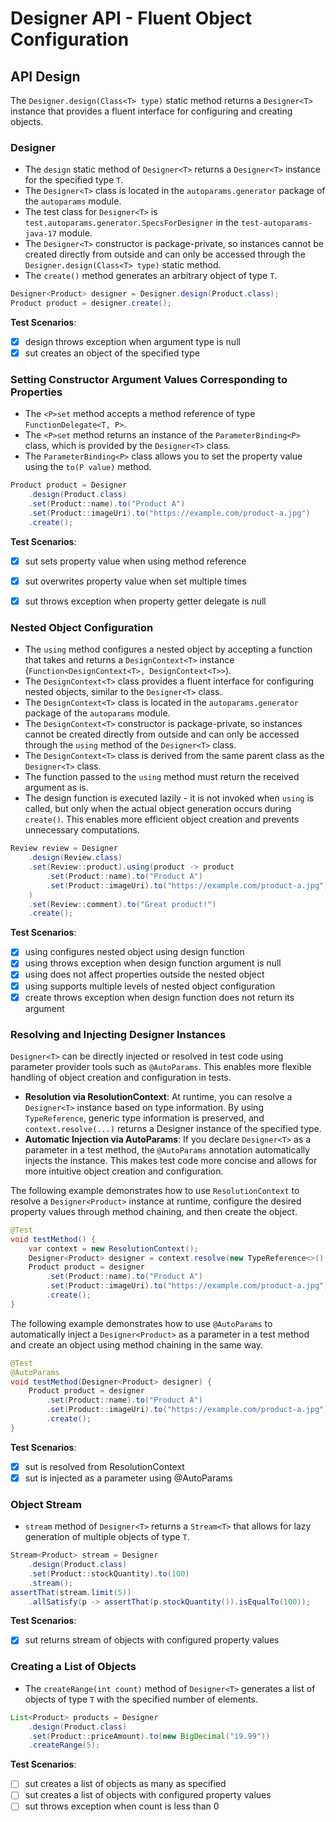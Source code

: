 # Designer API - Fluent Object Configuration

## API Design

The `Designer.design(Class<T> type)` static method returns a `Designer<T>` instance that provides a fluent interface for configuring and creating objects.

### Designer<T>

- The `design` static method of `Designer<T>` returns a `Designer<T>` instance for the specified type `T`.
- The `Designer<T>` class is located in the `autoparams.generator` package of the `autoparams` module.
- The test class for `Designer<T>` is `test.autoparams.generator.SpecsForDesigner` in the `test-autoparams-java-17` module.
- The `Designer<T>` constructor is package-private, so instances cannot be created directly from outside and can only be accessed through the `Designer.design(Class<T> type)` static method.
- The `create()` method generates an arbitrary object of type `T`.

```java
Designer<Product> designer = Designer.design(Product.class);
Product product = designer.create();
```

**Test Scenarios**:

- [x] design throws exception when argument type is null
- [x] sut creates an object of the specified type

### Setting Constructor Argument Values Corresponding to Properties

- The `<P>set` method accepts a method reference of type `FunctionDelegate<T, P>`.
- The `<P>set` method returns an instance of the `ParameterBinding<P>` class, which is provided by the `Designer<T>` class.
- The `ParameterBinding<P>` class allows you to set the property value using the `to(P value)` method.

```java
Product product = Designer
    .design(Product.class)
    .set(Product::name).to("Product A")
    .set(Product::imageUri).to("https://example.com/product-a.jpg")
    .create();
```

**Test Scenarios**:

- [x] sut sets property value when using method reference
- [x] sut overwrites property value when set multiple times
- [x] sut throws exception when property getter delegate is null


### Nested Object Configuration

- The `using` method configures a nested object by accepting a function that takes and returns a `DesignContext<T>` instance (`Function<DesignContext<T>, DesignContext<T>>`).
- The `DesignContext<T>` class provides a fluent interface for configuring nested objects, similar to the `Designer<T>` class.
- The `DesignContext<T>` class is located in the `autoparams.generator` package of the `autoparams` module.
- The `DesignContext<T>` constructor is package-private, so instances cannot be created directly from outside and can only be accessed through the `using` method of the `Designer<T>` class.
- The `DesignContext<T>` class is derived from the same parent class as the `Designer<T>` class.
- The function passed to the `using` method must return the received argument as is.
- The design function is executed lazily - it is not invoked when `using` is called, but only when the actual object generation occurs during `create()`. This enables more efficient object creation and prevents unnecessary computations.

```java
Review review = Designer
    .design(Review.class)
    .set(Review::product).using(product -> product
        .set(Product::name).to("Product A")
        .set(Product::imageUri).to("https://example.com/product-a.jpg")
    )
    .set(Review::comment).to("Great product!")
    .create();
```

**Test Scenarios**:

- [x] using configures nested object using design function
- [x] using throws exception when design function argument is null
- [x] using does not affect properties outside the nested object
- [x] using supports multiple levels of nested object configuration
- [x] create throws exception when design function does not return its argument

### Resolving and Injecting Designer Instances

`Designer<T>` can be directly injected or resolved in test code using parameter provider tools such as `@AutoParams`. This enables more flexible handling of object creation and configuration in tests.

- **Resolution via ResolutionContext**: At runtime, you can resolve a `Designer<T>` instance based on type information. By using `TypeReference`, generic type information is preserved, and `context.resolve(...)` returns a Designer instance of the specified type.
- **Automatic Injection via AutoParams**: If you declare `Designer<T>` as a parameter in a test method, the `@AutoParams` annotation automatically injects the instance. This makes test code more concise and allows for more intuitive object creation and configuration.

The following example demonstrates how to use `ResolutionContext` to resolve a `Designer<Product>` instance at runtime, configure the desired property values through method chaining, and then create the object.

```java
@Test
void testMethod() {
    var context = new ResolutionContext();
    Designer<Product> designer = context.resolve(new TypeReference<>() { });
    Product product = designer
        .set(Product::name).to("Product A")
        .set(Product::imageUri).to("https://example.com/product-a.jpg")
        .create();
}
```

The following example demonstrates how to use `@AutoParams` to automatically inject a `Designer<Product>` as a parameter in a test method and create an object using method chaining in the same way.

```java
@Test
@AutoParams
void testMethod(Designer<Product> designer) {
    Product product = designer
        .set(Product::name).to("Product A")
        .set(Product::imageUri).to("https://example.com/product-a.jpg")
        .create();
}
```

**Test Scenarios**:

- [x] sut is resolved from ResolutionContext
- [x] sut is injected as a parameter using @AutoParams

### Object Stream

- `stream` method of `Designer<T>` returns a `Stream<T>` that allows for lazy generation of multiple objects of type `T`.

```java
Stream<Product> stream = Designer
    .design(Product.class)
    .set(Product::stockQuantity).to(100)
    .stream();
assertThat(stream.limit(5))
    .allSatisfy(p -> assertThat(p.stockQuantity()).isEqualTo(100));
```

**Test Scenarios**:

- [x] sut returns stream of objects with configured property values

### Creating a List of Objects

- The `createRange(int count)` method of `Designer<T>` generates a list of objects of type `T` with the specified number of elements.

```java
List<Product> products = Designer
    .design(Product.class)
    .set(Product::priceAmount).to(new BigDecimal("19.99"))
    .createRange(5);
```

**Test Scenarios**:

- [ ] sut creates a list of objects as many as specified
- [ ] sut creates a list of objects with configured property values
- [ ] sut throws exception when count is less than 0
